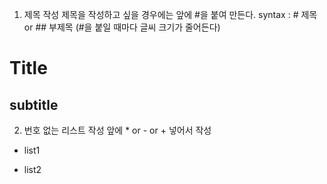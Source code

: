 1. 제목 작성
제목을 작성하고 싶을 경우에는 앞에 #을 붙여 만든다.
syntax : # 제목 or ## 부제목 (#을 붙일 때마다 글씨 크기가 줄어든다)
# Title
## subtitle

2. 번호 없는 리스트 작성
앞에 * or - or + 넣어서 작성
* list1
- list2
